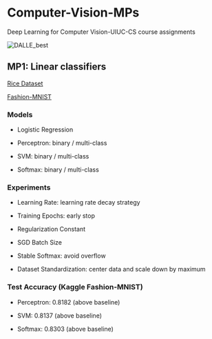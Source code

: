 # Computer-Vision-MPs
Deep Learning for Computer Vision-UIUC-CS course assignments

![DALLE_best](https://github.com/QiLong25/Computer-Vision-MPs/assets/143149589/8bd17801-3086-48a6-8155-01726b019bb0)


## MP1: Linear classifiers
[Rice Dataset](https://www.kaggle.com/datasets/mssmartypants/rice-type-classification)

[Fashion-MNIST](https://github.com/zalandoresearch/fashion-mnist)

### Models
  * Logistic Regression

  * Perceptron: binary / multi-class

  * SVM: binary / multi-class

  * Softmax: binary / multi-class

### Experiments
  * Learning Rate: learning rate decay strategy

  * Training Epochs: early stop

  * Regularization Constant

  * SGD Batch Size

  * Stable Softmax: avoid overflow

  * Dataset Standardization: center data and scale down by maximum

### Test Accuracy (Kaggle Fashion-MNIST)
  * Perceptron: 0.8182 (above baseline)

  * SVM: 0.8137 (above baseline)

  * Softmax: 0.8303 (above baseline)

